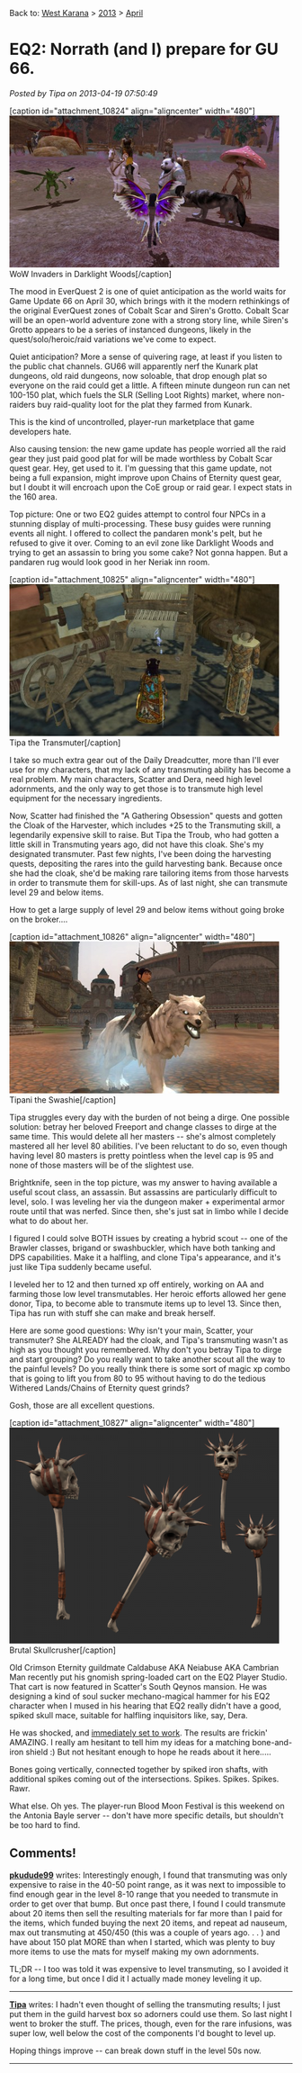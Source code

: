 Back to: [West Karana](/posts/westkarana.md) > [2013](/posts/2013/westkarana.md) > [April](./westkarana.md)
# EQ2: Norrath (and I) prepare for GU 66.

*Posted by Tipa on 2013-04-19 07:50:49*

[caption id="attachment\_10824" align="aligncenter" width="480"][![WoW Invaders in Darklight Woods](../../../uploads/2013/04/EverQuest2-2013-04-18-20-20-31-00-480x270.jpg)](../../../uploads/2013/04/EverQuest2-2013-04-18-20-20-31-00.jpg) WoW Invaders in Darklight Woods[/caption]

The mood in EverQuest 2 is one of quiet anticipation as the world waits for Game Update 66 on April 30, which brings with it the modern rethinkings of the original EverQuest zones of Cobalt Scar and Siren's Grotto. Cobalt Scar will be an open-world adventure zone with a strong story line, while Siren's Grotto appears to be a series of instanced dungeons, likely in the quest/solo/heroic/raid variations we've come to expect.

Quiet anticipation? More a sense of quivering rage, at least if you listen to the public chat channels. GU66 will apparently nerf the Kunark plat dungeons, old raid dungeons, now soloable, that drop enough plat so everyone on the raid could get a little. A fifteen minute dungeon run can net 100-150 plat, which fuels the SLR (Selling Loot Rights) market, where non-raiders buy raid-quality loot for the plat they farmed from Kunark.

This is the kind of uncontrolled, player-run marketplace that game developers hate.

Also causing tension: the new game update has people worried all the raid gear they just paid good plat for will be made worthless by Cobalt Scar quest gear. Hey, get used to it. I'm guessing that this game update, not being a full expansion, might improve upon Chains of Eternity quest gear, but I doubt it will encroach upon the CoE group or raid gear. I expect stats in the 160 area.

Top picture: One or two EQ2 guides attempt to control four NPCs in a stunning display of multi-processing. These busy guides were running events all night. I offered to collect the pandaren monk's pelt, but he refused to give it over. Coming to an evil zone like Darklight Woods and trying to get an assassin to bring you some cake? Not gonna happen. But a pandaren rug would look good in her Neriak inn room.

[caption id="attachment\_10825" align="aligncenter" width="480"][![Tipa the Transmuter](../../../uploads/2013/04/EverQuest2-2013-04-19-07-02-22-59-480x270.jpg)](../../../uploads/2013/04/EverQuest2-2013-04-19-07-02-22-59.jpg) Tipa the Transmuter[/caption]

I take so much extra gear out of the Daily Dreadcutter, more than I'll ever use for my characters, that my lack of any transmuting ability has become a real problem. My main characters, Scatter and Dera, need high level adornments, and the only way to get those is to transmute high level equipment for the necessary ingredients. 

Now, Scatter had finished the "A Gathering Obsession" quests and gotten the Cloak of the Harvester, which includes +25 to the Transmuting skill, a legendarily expensive skill to raise. But Tipa the Troub, who had gotten a little skill in Transmuting years ago, did not have this cloak. She's my designated transmuter. Past few nights, I've been doing the harvesting quests, depositing the rares into the guild harvesting bank. Because once she had the cloak, she'd be making rare tailoring items from those harvests in order to transmute them for skill-ups. As of last night, she can transmute level 29 and below items.

How to get a large supply of level 29 and below items without going broke on the broker....

[caption id="attachment\_10826" align="aligncenter" width="480"][![Tipani the Swashie](../../../uploads/2013/04/EverQuest2-2013-04-19-07-04-56-33-480x270.jpg)](../../../uploads/2013/04/EverQuest2-2013-04-19-07-04-56-33.jpg) Tipani the Swashie[/caption]

Tipa struggles every day with the burden of not being a dirge. One possible solution: betray her beloved Freeport and change classes to dirge at the same time. This would delete all her masters -- she's almost completely mastered all her level 80 abilities. I've been reluctant to do so, even though having level 80 masters is pretty pointless when the level cap is 95 and none of those masters will be of the slightest use.

Brightknife, seen in the top picture, was my answer to having available a useful scout class, an assassin. But assassins are particularly difficult to level, solo. I was leveling her via the dungeon maker + experimental armor route until that was nerfed. Since then, she's just sat in limbo while I decide what to do about her.

I figured I could solve BOTH issues by creating a hybrid scout -- one of the Brawler classes, brigand or swashbuckler, which have both tanking and DPS capabilities. Make it a halfling, and clone Tipa's appearance, and it's just like Tipa suddenly became useful.

I leveled her to 12 and then turned xp off entirely, working on AA and farming those low level transmutables. Her heroic efforts allowed her gene donor, Tipa, to become able to transmute items up to level 13. Since then, Tipa has run with stuff she can make and break herself.

Here are some good questions: Why isn't your main, Scatter, your transmuter? She ALREADY had the cloak, and Tipa's transmuting wasn't as high as you thought you remembered. Why don't you betray Tipa to dirge and start grouping? Do you really want to take another scout all the way to the painful levels? Do you really think there is some sort of magic xp combo that is going to lift you from 80 to 95 without having to do the tedious Withered Lands/Chains of Eternity quest grinds?

Gosh, those are all excellent questions.

[caption id="attachment\_10827" align="aligncenter" width="480"][![Brutal Skullcrusher](../../../uploads/2013/04/brutal_skullcrusher_screenshot-480x384.png)](../../../uploads/2013/04/brutal_skullcrusher_screenshot.png) Brutal Skullcrusher[/caption]

Old Crimson Eternity guildmate Caldabuse AKA Neiabuse AKA Cambrian Man recently put his gnomish spring-loaded cart on the EQ2 Player Studio. That cart is now featured in Scatter's South Qeynos mansion. He was designing a kind of soul sucker mechano-magical hammer for his EQ2 character when I mused in his hearing that EQ2 really didn't have a good, spiked skull mace, suitable for halfling inquisitors like, say, Dera.

He was shocked, and [immediately set to work](https://plus.google.com/107756584030623598910/posts/bYVNPScddow). The results are frickin' AMAZING. I really am hesitant to tell him my ideas for a matching bone-and-iron shield :) But not hesitant enough to hope he reads about it here.....

Bones going vertically, connected together by spiked iron shafts, with additional spikes coming out of the intersections. Spikes. Spikes. Spikes. Rawr.

What else. Oh yes. The player-run Blood Moon Festival is this weekend on the Antonia Bayle server -- don't have more specific details, but shouldn't be too hard to find.

## Comments!

**[pkudude99](http://nomadicgamers.com)** writes: Interestingly enough, I found that transmuting was only expensive to raise in the 40-50 point range, as it was next to impossible to find enough gear in the level 8-10 range that you needed to transmute in order to get over that bump. But once past there, I found I could transmute about 20 items then sell the resulting materials for far more than I paid for the items, which funded buying the next 20 items, and repeat ad nauseum, max out transmuting at 450/450 (this was a couple of years ago. . . ) and have about 150 plat MORE than when I started, which was plenty to buy more items to use the mats for myself making my own adornments.

TL;DR -- I too was told it was expensive to level transmuting, so I avoided it for a long time, but once I did it I actually made money leveling it up.

---

**[Tipa](https://chasingdings.com)** writes: I hadn't even thought of selling the transmuting results; I just put them in the guild harvest box so adorners could use them. So last night I went to broker the stuff. The prices, though, even for the rare infusions, was super low, well below the cost of the components I'd bought to level up.

Hoping things improve -- can break down stuff in the level 50s now.

---

